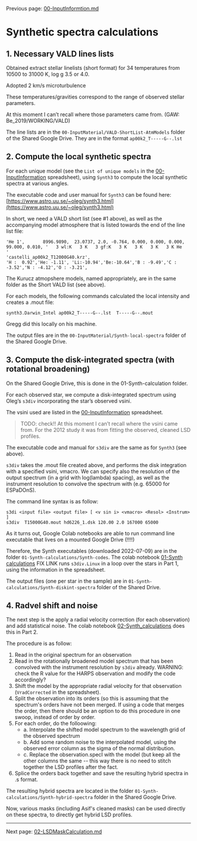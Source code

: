 
Previous page: [00-InputInformtion.md](href="https://github.com/veropetit/BeStarsMiMeS/blob/master/00-InputInformation.md)

# Synthetic spectra calculations


## 1. Necessary VALD lines lists

Obtained extract stellar linelists (short format) for 34 temperatures from 10500 to 31000 K, log g 3.5 or 4.0. 

Adopted 2 km/s microturbulence

These temperatures/gravities correspond to the range of observed stellar parameters. 

At this moment I can’t recall where those parameters came from. (GAW: Be_2019/WORKING/VALD)

The line lists are in the `00-InputMaterial/VALD-ShortList-AtmModels` folder of the Shared Google Drive. They are in the format `ap00k2_T-----G--.lst`
 

## 2. Compute the local synthetic spectra

For each unique model (see the `List of unique models` in the [00-InputInformation](https://docs.google.com/spreadsheets/d/1M6y1Wnsrc-w5FjUMfKaSFa_-foIDAaMe8W4lYNWnWyk/edit?usp=sharing) spreadsheet), using `Synth3` to compute the local synthetic spectra at various angles. 

The executable code and user manual for `Synth3` can be found here:
[https://www.astro.uu.se/~oleg/synth3.html](https://www.astro.uu.se/~oleg/synth3.html)

In short, we need a VALD short list (see #1 above), as well as the accompanying model atmosphere that is listed towards the end of the line list file:


```
'He 1',       8996.9890,  23.0737, 2.0, -0.764, 0.000, 0.000, 0.000, 99.000, 0.010, '   3 wl:K   3 K   3 gf:K   3 K   3 K   3 K   3 K He            '
'castelli_ap00k2_T12000G40.krz',
'H :  0.92','He: -1.11', 'Li:-10.94','Be:-10.64','B : -9.49','C : -3.52','N : -4.12','O : -3.21',

```

The Kurucz atmopshere models, named appropriately, are in the same folder as the Short VALD list (see above). 

For each models, the following commands calculated the local intensity and creates a .mout file:

```
synth3.Darwin_Intel ap00k2_T-----G--.lst  T-----G--.mout
```

Gregg did this locally on his machine. 

The output files are in the `00-InputMaterial/Synth-local-spectra` folder of the Shared Google Drive. 


## 3. Compute the disk-integrated spectra (with rotational broadening)

On the Shared Google Drive, this is done in the 01-Synth-calculation folder. 

For each observed star, we compute a disk-integrated spectrum using Oleg’s `s3div` incorporating the star’s observed vsini. 

The vsini used are listed in the [00-InputInformation](https://docs.google.com/spreadsheets/d/1M6y1Wnsrc-w5FjUMfKaSFa_-foIDAaMe8W4lYNWnWyk/edit?usp=sharing) spreadsheet. 

> TODO: check!! At this moment I can’t recall where the vsini came from. For the 2012 study it was from fitting the observed, cleaned LSD profiles. 
 
The executable code and manual for `s3div` are the same as for `Synth3` (see above). 

`s3div` takes the .mout file created above, and performs the disk integration with a specified vsini, vmacro. We can specify also the resolution of the output spectrum (in a grid with log(lambda) spacing), as well as the instrument resolution to convolve the spectrum with (e.g. 65000 for ESPaDOnS).

The command line syntax is as follow: 

```
s3di <input file> <output file> [ <v sin i> <vmacro> <Resol> <Instrum> ]
s3div  T15000G40.mout hd6226_1.dsk 120.00 2.0 167000 65000
```

As it turns out, Google Colab notebooks are able to run command line executable that lives on a mounted Google Drive (!!!!)

Therefore, the Synth executables (downloaded 2022-07-09) are in the folder `01-Synth-calculations/Synth-codes`. The colab notebook [01-Synth calculations]() FIX LINK runs `s3div.Linux` in a loop over the stars in Part 1, using the information in the spreadsheet. 

The output files (one per star in the sample) are in `01-Synth-calculations/Synth-diskint-spectra` folder of the Shared Drive. 

## 4. Radvel shift and noise

The next step is the apply a radial velocity correction (for each observation) and add statistical noise. The colab notebook [02-Synth_calculations](https://github.com/veropetit/BeStarsMiMeS/blob/master/02-Synth_calculations.ipynb) does this in Part 2. 

The procedure is as follow: 

1. Read in the original spectrum for an observation
2. Read in the rotationally broadened model spectrum that has been convolved with the instrument resolution by `s3div` already. WARNING: check the R value for the HARPS observation and modify the code accordingly?
3. Shift the model by the appropriate radial velocity for that observation (`VradCorrected` in the spreadsheet).
4. Split the observation into its orders (so this is assuming that the spectrum's orders have not been merged. If using a code that merges the order, then there should be an option to do this procedure in one swoop, instead of order by order. 
5. For each order, do the folloowing:
	* a. Interpolate the shifted model spectrum to the wavelength grid of the observed spectrum
	* b. Add some random noise to the interpolated model, using the observed error column as the sigma of the normal distribution.
	* c. Replace the observation.specI with the model (but keep all the other columns the same -- this way there is no need to stitch together the LSD profiles after the fact.
6. Splice the orders back together and save the resulting hybrid spectra in .s format.

The resulting hybrid spectra are located in the folder `01-Synth-calculations/Synth-hybrid-spectra` folder in the Shared Google Drive. 

Now, various masks (including Asif's cleaned masks) can be used directly on these spectra, to directly get hybrid LSD profiles. 


---- 
Next page: [02-LSDMaskCalculation.md](https://github.com/veropetit/BeStarsMiMeS/blob/master/02-LSDMaskCalculation.md)